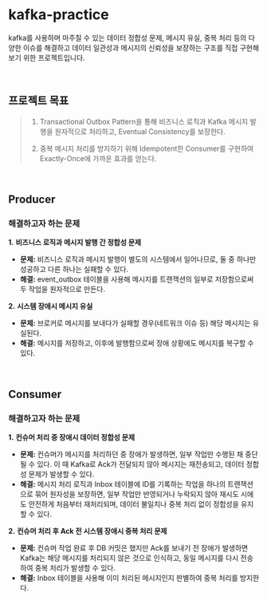 # kafka-practice


kafka를 사용하며 마주칠 수 있는 데이터 정합성 문제, 메시지 유실, 중복 처리 등의 다양한 이슈를 해결하고 데이터 일관성과 메시지의 신뢰성을 보장하는 구조를 직접 구현해보기 위한 프로젝트입니다.

<br/>

## 프로젝트 목표

> 1. Transactional Outbox Pattern을 통해 비즈니스 로직과 Kafka 메시지 발행을 원자적으로 처리하고, Eventual Consistency를 보장한다.
>
> 2. 중복 메시지 처리를 방지하기 위해 Idempotent한 Consumer를 구현하여 Exactly-Once에 가까운 효과를 얻는다.

<br/>

## Producer

### 해결하고자 하는 문제
**1.** **비즈니스 로직과 메시지 발행 간 정합성 문제**
- **문제:** 
비즈니스 로직과 메시지 발행이 별도의 시스템에서 일어나므로, 둘 중 하나만 성공하고 다른 하나는 실패할 수 있다.
- **해결:** 
event_outbox 테이블을 사용해 메시지를 트랜잭션의 일부로 저장함으로써 두 작업을 원자적으로 만든다.

**2.** **시스템 장애시 메시지 유실**
- **문제:** 
브로커로 메시지를 보내다가 실패할 경우(네트워크 이슈 등) 해당 메시지는 유실된다.
- **해결:** 
메시지를 저장하고, 이후에 발행함으로써 장애 상황에도 메시지를 복구할 수 있다.

<br/>


## Consumer

### 해결하고자 하는 문제
**1.** **컨슈머 처리 중 장애시 데이터 정합성 문제**
- **문제:** 
컨슈머가 메시지를 처리하던 중 장애가 발생하면, 일부 작업만 수행된 채 중단될 수 있다.
이 때 Kafka로 Ack가 전달되지 않아 메시지는 재전송되고, 데이터 정합성 문제가 발생할 수 있다.
- **해결:** 
메시지 처리 로직과 Inbox 테이블에 ID를 기록하는 작업을 하나의 트랜잭션으로 묶어 원자성을 보장하면,
일부 작업만 반영되거나 누락되지 않아 재시도 시에도 안전하게 처음부터 재처리되며, 데이터 불일치나 중복 처리 없이 정합성을 유지할 수 있다.

**2.** **컨슈머 처리 후 Ack 전 시스템 장애시 중복 처리 문제**
- **문제:** 
컨슈머 작업 완료 후 DB 커밋은 했지만 Ack를 보내기 전 장애가 발생하면 Kafka는 해당 메시지를 처리되지 않은 것으로 인식하고,
동일 메시지를 다시 전송하여 중복 처리가 발생할 수 있다.
- **해결:** 
Inbox 테이블을 사용해 이미 처리된 메시지인지 판별하여 중복 처리를 방지한다.

